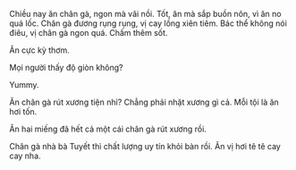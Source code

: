 Chiều nay ăn chân gà, ngon mà vãi nồi. Tốt, ăn mà sắp buồn nôn, vì ăn no quá lốc. Chân gà đương rụng rụng, vị cay lồng xiên tiêm. Bác thể không nói điêu, vị chân gà ngon quá. Chấm thêm sốt.

Ăn cực kỳ thơm.

Mọi người thấy độ giòn không?

Yummy.

Ăn chân gà rút xương tiện nhỉ? Chẳng phải nhặt xương gì cả. Mỗi tội là ăn hơi tốn.

Ăn hai miếng đã hết cả một cái chân gà rút xương rồi.


Chân gà nhà bà Tuyết thì chất lượng uy tín khỏi bàn rồi. Ăn vị hơi tê tê cay cay nha.